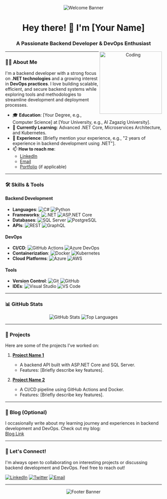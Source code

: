 <p align="center">
  <img src="https://i.imgur.com/A6bWGFl.gif" alt="Welcome Banner"/>
</p>

<h1 align="center">Hey there! 👋 I'm [Your Name]</h1>

<h3 align="center">A Passionate Backend Developer & DevOps Enthusiast</h3>

<p align="center">
  <img width="200" align="right" alt="Coding" src="https://user-images.githubusercontent.com/48678280/88862734-4903af80-d201-11ea-968b-9c939d88a37c.gif" />
</p>

---

### 👨‍💻 About Me

I'm a backend developer with a strong focus on **.NET technologies** and a growing interest in **DevOps practices**. I love building scalable, efficient, and secure backend systems while exploring tools and methodologies to streamline development and deployment processes.

- 🎓 **Education**: [Your Degree, e.g., Computer Science] at [Your University, e.g., Al Zagazig University].
- 🌱 **Currently Learning**: Advanced .NET Core, Microservices Architecture, and Kubernetes.
- 💼 **Experience**: [Briefly mention your experience, e.g., "2 years of experience in backend development using .NET"].
- 📫 **How to reach me**: 
  - [LinkedIn](https://www.linkedin.com/in/your-profile) 
  - [Email](mailto:your.email@example.com)
  - [Portfolio](https://your-portfolio-link.com) (if applicable)

---

### 🛠️ Skills & Tools

#### Backend Development
- **Languages**: 
  ![C#](https://img.shields.io/badge/c%23-%23239120.svg?style=for-the-badge&logo=c-sharp&logoColor=white)
  ![Python](https://img.shields.io/badge/python-3670A0?style=for-the-badge&logo=python&logoColor=ffdd54)
- **Frameworks**: 
  ![.NET](https://img.shields.io/badge/.NET-5C2D91?style=for-the-badge&logo=.net&logoColor=white)
  ![ASP.NET Core](https://img.shields.io/badge/ASP.NET%20Core-5C2D91?style=for-the-badge&logo=.net&logoColor=white)
- **Databases**: 
  ![SQL Server](https://img.shields.io/badge/Microsoft%20SQL%20Server-CC2927?style=for-the-badge&logo=microsoft%20sql%20server&logoColor=white)
  ![PostgreSQL](https://img.shields.io/badge/PostgreSQL-316192?style=for-the-badge&logo=postgresql&logoColor=white)
- **APIs**: 
  ![REST](https://img.shields.io/badge/REST-FF6F61?style=for-the-badge&logo=rest&logoColor=white)
  ![GraphQL](https://img.shields.io/badge/GraphQL-E10098?style=for-the-badge&logo=graphql&logoColor=white)

#### DevOps
- **CI/CD**: 
  ![GitHub Actions](https://img.shields.io/badge/GitHub%20Actions-2088FF?style=for-the-badge&logo=github%20actions&logoColor=white)
  ![Azure DevOps](https://img.shields.io/badge/Azure%20DevOps-0078D7?style=for-the-badge&logo=azure%20devops&logoColor=white)
- **Containerization**: 
  ![Docker](https://img.shields.io/badge/Docker-2496ED?style=for-the-badge&logo=docker&logoColor=white)
  ![Kubernetes](https://img.shields.io/badge/Kubernetes-326CE5?style=for-the-badge&logo=kubernetes&logoColor=white)
- **Cloud Platforms**: 
  ![Azure](https://img.shields.io/badge/Azure-0089D6?style=for-the-badge&logo=microsoft%20azure&logoColor=white)
  ![AWS](https://img.shields.io/badge/AWS-232F3E?style=for-the-badge&logo=amazon%20aws&logoColor=white)

#### Tools
- **Version Control**: 
  ![Git](https://img.shields.io/badge/Git-F05032?style=for-the-badge&logo=git&logoColor=white)
  ![GitHub](https://img.shields.io/badge/GitHub-181717?style=for-the-badge&logo=github&logoColor=white)
- **IDEs**: 
  ![Visual Studio](https://img.shields.io/badge/Visual%20Studio-5C2D91?style=for-the-badge&logo=visual%20studio&logoColor=white)
  ![VS Code](https://img.shields.io/badge/VS%20Code-007ACC?style=for-the-badge&logo=visual%20studio%20code&logoColor=white)

---

### 📊 GitHub Stats

<p align="center">
  <img src="https://github-readme-stats.vercel.app/api?username=your-github-username&show_icons=true&theme=radical" alt="GitHub Stats" />
  <img src="https://github-readme-stats.vercel.app/api/top-langs/?username=your-github-username&layout=compact&theme=radical" alt="Top Languages" />
</p>

---

### 🚀 Projects

Here are some of the projects I've worked on:

1. **[Project Name 1](https://github.com/your-username/project-1)**  
   - A backend API built with ASP.NET Core and SQL Server.
   - Features: [Briefly describe key features].

2. **[Project Name 2](https://github.com/your-username/project-2)**  
   - A CI/CD pipeline using GitHub Actions and Docker.
   - Features: [Briefly describe key features].

---

### 📝 Blog (Optional)

I occasionally write about my learning journey and experiences in backend development and DevOps. Check out my blog:  
[Blog Link](https://your-blog-link.com)

---

### 🤝 Let's Connect!

I'm always open to collaborating on interesting projects or discussing backend development and DevOps. Feel free to reach out!

[![LinkedIn](https://img.shields.io/badge/LinkedIn-0077B5?style=for-the-badge&logo=linkedin&logoColor=white)](https://www.linkedin.com/in/your-profile)
[![Twitter](https://img.shields.io/badge/Twitter-1DA1F2?style=for-the-badge&logo=twitter&logoColor=white)](https://twitter.com/your-handle)
[![Email](https://img.shields.io/badge/Email-D14836?style=for-the-badge&logo=gmail&logoColor=white)](mailto:your.email@example.com)

---

<p align="center">
  <img src="https://imgur.com/rilHVxA.png" alt="Footer Banner"/>
</p>
